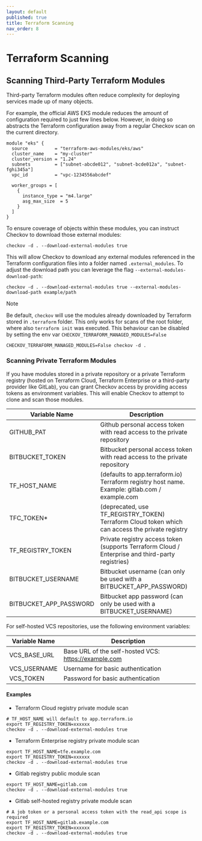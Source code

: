 ```yaml
---
layout: default
published: true
title: Terraform Scanning
nav_order: 8
---
```


# Terraform Scanning

## Scanning Third-Party Terraform Modules

Third-party Terraform modules often reduce complexity for deploying services made up of many objects.

For example, the official AWS EKS module reduces the amount of configuration required to just few lines below.
However, in doing so abstracts the Terraform configuration away from a regular Checkov scan on the current directory.

```hcl
module "eks" {
  source          = "terraform-aws-modules/eks/aws"
  cluster_name    = "my-cluster"
  cluster_version = "1.24"
  subnets         = ["subnet-abcde012", "subnet-bcde012a", "subnet-fghi345a"]
  vpc_id          = "vpc-1234556abcdef"

  worker_groups = [
    {
      instance_type = "m4.large"
      asg_max_size  = 5
    }
  ]
}
```

To ensure coverage of objects within these modules, you can instruct Checkov to download those external modules:

```shell
checkov -d . --download-external-modules true
```

This will allow Checkov to download any external modules referenced in the Terraform configuration files into a folder named `.external_modules`.
To adjust the download path you can leverage the flag `--external-modules-download-path`:

```shell
checkov -d . --download-external-modules true --external-modules-download-path example/path
```

> [!NOTE]
> Be default, `checkov` will use the modules already downloaded by Terraform stored in `.terraform` folder. This only works for scans of the root folder, where also `terraform init` was executed. This behaviour can be disabled by setting the env var `CHECKOV_TERRAFORM_MANAGED_MODULES=False`
> ```shell
> CHECKOV_TERRAFORM_MANAGED_MODULES=False checkov -d .
> ```

### Scanning Private Terraform Modules

If you have modules stored in a private repository or a private Terraform registry (hosted on Terraform Cloud, Terraform Enterprise or a third-party provider like GitLab), you can grant Checkov access by providing access tokens as environment variables. This will enable Checkov to attempt to clone and scan those modules.

| Variable Name          | Description                                                                                      |
| ---------------------- | ------------------------------------------------------------------------------------------------ |
| GITHUB_PAT             | Github personal access token with read access to the private repository                          |
| BITBUCKET_TOKEN        | Bitbucket personal access token with read access to the private repository                       |
| TF_HOST_NAME           | (defaults to app.terraform.io) Terraform registry host name. Example: gitlab.com / example.com   |
| TFC_TOKEN\*            | (deprecated, use TF_REGISTRY_TOKEN) Terraform Cloud token which can access the private registry  |
| TF_REGISTRY_TOKEN      | Private registry access token (supports Terraform Cloud / Enterprise and third-party registries) |
| BITBUCKET_USERNAME     | Bitbucket username (can only be used with a BITBUCKET_APP_PASSWORD)                              |
| BITBUCKET_APP_PASSWORD | Bitbucket app password (can only be used with a BITBUCKET_USERNAME)                              |

For self-hosted VCS repositories, use the following environment variables:

| Variable Name | Description                                          |
| ------------- | ---------------------------------------------------- |
| VCS_BASE_URL  | Base URL of the self-hosted VCS: https://example.com |
| VCS_USERNAME  | Username for basic authentication                    |
| VCS_TOKEN     | Password for basic authentication                    |

#### Examples

- Terraform Cloud registry private module scan

```shell
# TF_HOST_NAME will default to app.terraform.io
export TF_REGISTRY_TOKEN=xxxxxx
checkov -d . --download-external-modules true
```

- Terraform Enterprise registry private module scan

```shell
export TF_HOST_NAME=tfe.example.com
export TF_REGISTRY_TOKEN=xxxxxx
checkov -d . --download-external-modules true
```

- Gitlab registry public module scan

```shell
export TF_HOST_NAME=gitlab.com
checkov -d . --download-external-modules true
```

- Gitlab self-hosted registry private module scan

```shell
# A job token or a personal access token with the read_api scope is required
export TF_HOST_NAME=gitlab.example.com
export TF_REGISTRY_TOKEN=xxxxxx
checkov -d . --download-external-modules true
```
